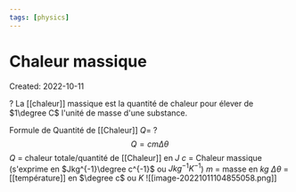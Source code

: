 ```yaml
---
tags: [physics] 
---
```

# Chaleur massique
Created: 2022-10-11

?
La [[chaleur]] massique est la quantité de chaleur pour élever de $1\degree C$ l'unité de masse d'une substance.
<!--SR:!2024-03-17,164,210-->

Formule de Quantité de [[Chaleur]] $Q$=
?
$$Q = cm\Delta \theta$$
$Q$ = chaleur totale/quantité de [[Chaleur]] en $J$
$c$ = Chaleur massique (s'exprime en $Jkg^{-1}\degree c^{-1}$ ou $Jkg^{-1}K^{-1}$)
$m$ = masse en $kg$
$\Delta \theta$ = [[température]] en $\degree c$ ou $K$
![[image-20221011104855058.png]]
<!--SR:!2023-10-08,230,270-->





